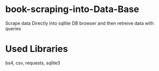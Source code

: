 # book-scraping-into-Data-Base
Scrape data Directly Into sqllite DB browser and then retreive data with queries
# Used Libraries
bs4, csv, requests, sqlite3
